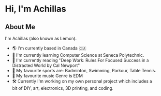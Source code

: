 # Hi, I'm Achillas

## About Me
I'm Achillas (also known as Lemon).

- 🌎 I'm currently based in Canada 🇨🇦
- 🌱 I'm currently learning Computer Science at Seneca Polytechnic.
- 📖 I'm currently reading "Deep Work: Rules For Focused Success in a Distracted World by Cal Newport" 
- 🏃 My favourite sports are: Badminton, Swimming, Parkour, Table Tennis.
- 🎵 My favourite music Genre is EDM
- 🛠 Currently I'm working on my own personal project which includes a bit of DIY, art, electronics, 3D printing, and coding.

